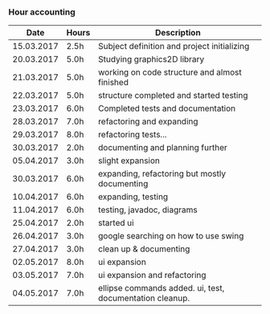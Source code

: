 ### Hour accounting
Date | Hours | Description
--------------- | ----- | ------
15.03.2017 | 2.5h | Subject definition and project initializing
20.03.2017 | 5.0h | Studying graphics2D library
21.03.2017 | 5.0h | working on code structure and almost finished
22.03.2017 | 5.0h | structure completed and started testing
23.03.2017 | 6.0h | Completed tests and documentation
28.03.2017 | 7.0h | refactoring and expanding
29.03.2017 | 8.0h | refactoring tests...
30.03.2017 | 2.0h | documenting and planning further
05.04.2017 | 3.0h | slight expansion
30.03.2017 | 6.0h | expanding, refactoring but mostly documenting
10.04.2017 | 6.0h | expanding, testing
11.04.2017 | 6.0h | testing, javadoc, diagrams
25.04.2017 | 2.0h | started ui
26.04.2017 | 3.0h | google searching on how to use swing
27.04.2017 | 3.0h | clean up & documenting
02.05.2017 | 8.0h | ui expansion
03.05.2017 | 7.0h | ui expansion and refactoring
04.05.2017 | 7.0h | ellipse commands added. ui, test, documentation cleanup. 
